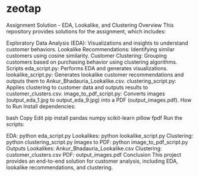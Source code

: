 # zeotap
Assignment Solution - EDA, Lookalike, and Clustering
Overview
This repository provides solutions for the assignment, which includes:

Exploratory Data Analysis (EDA): Visualizations and insights to understand customer behaviors.
Lookalike Recommendations: Identifying similar customers using cosine similarity.
Customer Clustering: Grouping customers based on purchasing behavior using clustering algorithms.
Scripts
eda_script.py: Performs EDA and generates visualizations.
lookalike_script.py: Generates lookalike customer recommendations and outputs them to Ankur_Bhadauria_Lookalike.csv.
clustering_script.py: Applies clustering to customer data and outputs results to customer_clusters.csv.
image_to_pdf_script.py: Converts images (output_eda_1.jpg to output_eda_9.jpg) into a PDF (output_images.pdf).
How to Run
Install dependencies:

bash
Copy
Edit
pip install pandas numpy scikit-learn pillow fpdf
Run the scripts:

EDA: python eda_script.py
Lookalikes: python lookalike_script.py
Clustering: python clustering_script.py
Images to PDF: python image_to_pdf_script.py
Outputs
Lookalikes: Ankur_Bhadauria_Lookalike.csv
Clustering: customer_clusters.csv
PDF: output_images.pdf
Conclusion
This project provides an end-to-end solution for customer analysis, including EDA, lookalike recommendations, and clustering.
